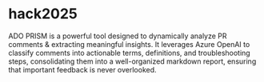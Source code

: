 # hack2025
ADO PRISM is a powerful tool designed to dynamically analyze PR comments &amp; extracting meaningful insights. It leverages Azure OpenAI to classify comments into actionable terms, definitions, and troubleshooting steps, consolidating them into a well-organized markdown report, ensuring that important feedback is never overlooked.

